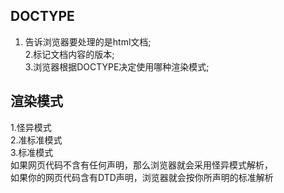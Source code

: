 ## DOCTYPE   
1. 告诉浏览器要处理的是html文档;  
2.标记文档内容的版本;  
3.浏览器根据DOCTYPE决定使用哪种渲染模式;  
  
## 渲染模式    
1.怪异模式  
2.准标准模式  
3.标准模式  
  如果网页代码不含有任何声明，那么浏览器就会采用怪异模式解析，   
  如果你的网页代码含有DTD声明，浏览器就会按你所声明的标准解析  
